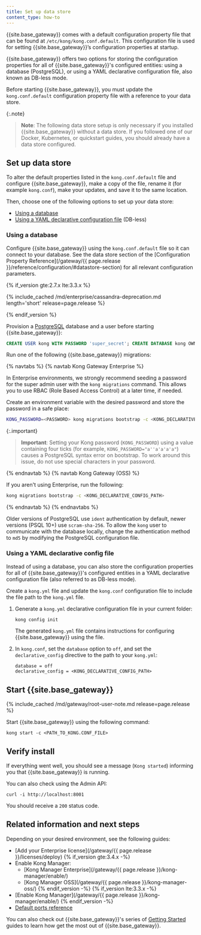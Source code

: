 ```yaml
---
title: Set up data store
content_type: how-to
---
```


{{site.base_gateway}} comes with a default configuration property file that can be found
at `/etc/kong/kong.conf.default`. This configuration file is used for setting {{site.base_gateway}}’s 
configuration properties at startup.

{{site.base_gateway}} offers two options for storing the configuration properties for all of
{{site.base_gateway}}'s configured entities: using a database (PostgreSQL), or using a 
YAML declarative configuration file, also known as DB-less mode.

Before starting {{site.base_gateway}}, you must update the `kong.conf.default` configuration 
property file with a reference to your data store.

{:.note}
> **Note**: The following data store setup is only necessary if you installed {{site.base_gateway}} without a data store. 
If you followed one of our Docker, Kubernetes, or quickstart guides, you should already have a data store configured.

## Set up data store

To alter the default properties listed in the `kong.conf.default` file and configure {{site.base_gateway}},
make a copy of the file, rename it (for example `kong.conf`), make your updates, and save it to the same location.

Then, choose one of the following options to set up your data store:
* [Using a database](#using-a-database)
* [Using a YAML declarative configuration file](#using-a-yaml-declarative-config-file) (DB-less)

### Using a database

Configure {{site.base_gateway}} using the `kong.conf.default` file so it can connect to your database.
See the data store section of the [Configuration Property Reference](/gateway/{{ page.release }}/reference/configuration/#datastore-section) 
for all relevant configuration parameters.

{% if_version gte:2.7.x lte:3.3.x %}

{% include_cached /md/enterprise/cassandra-deprecation.md length='short' release=page.release %}

{% endif_version %}

Provision a [PostgreSQL](http://www.postgresql.org/) database and a user before starting {{site.base_gateway}}:

```sql
CREATE USER kong WITH PASSWORD 'super_secret'; CREATE DATABASE kong OWNER kong;
```

Run one of the following {{site.base_gateway}} migrations:

{% navtabs %}
{% navtab Kong Gateway Enterprise %}

In Enterprise environments, we strongly recommend seeding a password for the super admin user with the `kong migrations` command. 
This allows you to use RBAC (Role Based Access Control) at a later time, if needed. 

Create an environment variable with the desired password and store the password in a safe place:

```bash
KONG_PASSWORD=<PASSWORD> kong migrations bootstrap -c <KONG_DECLARATIVE_CONFIG_PATH>
```

{:.important}
> **Important**: Setting your Kong password (`KONG_PASSWORD`) using a value containing four ticks 
(for example, `KONG_PASSWORD="a''a'a'a'a"`) causes a PostgreSQL syntax error on bootstrap. 
To work around this issue, do not use special characters in your password.

{% endnavtab %}
{% navtab Kong Gateway (OSS) %}

If you aren't using Enterprise, run the following:

```bash
kong migrations bootstrap -c <KONG_DECLARATIVE_CONFIG_PATH>
```
{% endnavtab %}
{% endnavtabs %}

Older versions of PostgreSQL use `ident` authentication by default, newer versions (PSQL 10+)
use `scram-sha-256`. To allow the `kong` user to communicate with the database locally, change the
authentication method to `md5` by modifying the PostgreSQL configuration file.

### Using a YAML declarative config file

Instead of using a database, you can also store the configuration properties for all of {{site.base_gateway}}'s 
configured entities in a YAML declarative configuration file (also referred to as DB-less mode).

Create a `kong.yml` file and update the `kong.conf` configuration file to include the file path to the `kong.yml` file.

1. Generate a `kong.yml` declarative configuration file in your current folder:

    ```bash
    kong config init
    ```

    The generated `kong.yml` file contains instructions for configuring {{site.base_gateway}} using the file.

2. In `kong.conf`, set the `database` option to `off`, and set the `declarative_config` directive to the 
path to your `kong.yml`:

    ```
    database = off
    declarative_config = <KONG_DECLARATIVE_CONFIG_PATH>
    ```

## Start {{site.base_gateway}}

{% include_cached /md/gateway/root-user-note.md release=page.release %}

Start {{site.base_gateway}} using the following command:

```
kong start -c <PATH_TO_KONG.CONF_FILE>
```

## Verify install

If everything went well, you should see a message (`Kong started`) informing you that {{site.base_gateway}} is running.

You can also check using the Admin API:

```
curl -i http://localhost:8001
```

You should receive a `200` status code.

## Related information and next steps

Depending on your desired environment, see the following guides:
* [Add your Enterprise license](/gateway/{{ page.release }}/licenses/deploy)
{% if_version gte:3.4.x -%}
* Enable Kong Manager:
  * [Kong Manager Enterprise](/gateway/{{ page.release }}/kong-manager/enable/)
  * [Kong Manager OSS](/gateway/{{ page.release }}/kong-manager-oss/)
{% endif_version -%}
{% if_version lte:3.3.x -%}
* [Enable Kong Manager](/gateway/{{ page.release }}/kong-manager/enable/)
{% endif_version -%}
* [Default ports reference](/gateway/{{page.release}}/production/networking/default-ports/)

You can also check out {{site.base_gateway}}'s series of
[Getting Started](/gateway/{{page.release}}/get-started/) guides to learn how 
get the most out of {{site.base_gateway}}.
